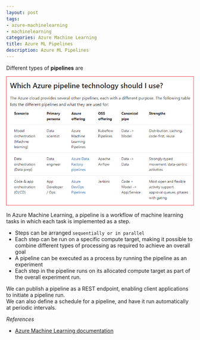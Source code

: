 ```yaml
---
layout: post
tags:
- azure-machinelearning
- machinelearning
categories: Azure Machine Learning
title: Azure ML Pipelines
description: Azure ML Pipelines
---
```


Different types of **pipelines** are

<img src="/img/AzureML/pipelines.PNG">    

In Azure Machine Learning, a pipeline is a workflow of machine learning tasks in which each task is implemented as a step.

* Steps can be arranged `sequentially or in parallel`  
* Each step can be run on a specific compute target, making it possible to combine different types of processing as required to achieve an overall goal  
* A pipeline can be executed as a process by running the pipeline as an experiment  
* Each step in the pipeline runs on its allocated compute target as part of the overall experiment run.

We can publish a pipeline as a REST endpoint, enabling client applications to initiate a pipeline run.  
We can also define a schedule for a pipeline, and have it run automatically at periodic intervals.  


*References*  


* [Azure Machine Learning documentation](https://docs.microsoft.com/en-in/azure/machine-learning/)